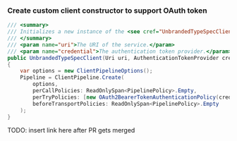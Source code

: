 ### Create custom client constructor to support OAuth token
```csharp
/// <summary>
/// Initializes a new instance of the <see cref="UnbrandedTypeSpecClient"/> class.
/// </summary>
/// <param name="uri">The URI of the service.</param>
/// <param name="credential">The authentication token provider.</param>
public UnbrandedTypeSpecClient(Uri uri, AuthenticationTokenProvider credential)
{
    var options = new ClientPipelineOptions();
    Pipeline = ClientPipeline.Create(
        options,
        perCallPolicies: ReadOnlySpan<PipelinePolicy>.Empty,
        perTryPolicies: [new OAuth2BearerTokenAuthenticationPolicy(credential, flows)],
        beforeTransportPolicies: ReadOnlySpan<PipelinePolicy>.Empty
    );
}
```

TODO: insert link here after PR gets merged
